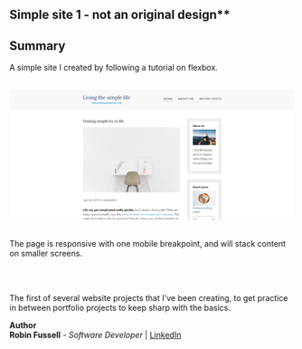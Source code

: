 ## Simple site 1 - <span> not an original design** </span>



## Summary

A simple site I created by following a tutorial on flexbox.


<br>

 <img src="images/simple1-full.png">

<br>

<br>


The page is responsive with one mobile breakpoint, and will stack content on smaller screens.


<br>

<br>

The first of several website projects that I've been creating, to get practice in between portfolio projects to keep sharp with the basics.


**Author**
<br>
**Robin Fussell** _- Software Developer_ | [LinkedIn](https://www.linkedin.com/in/robin-fussell17/)

